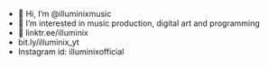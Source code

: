 - 👋 Hi, I’m @illuminixmusic
- 👀 I’m interested in music production, digital art and programming
- 🔗 linktr.ee/illuminix
- bit.ly/illuminix_yt
- Instagram id: illuminixofficial

